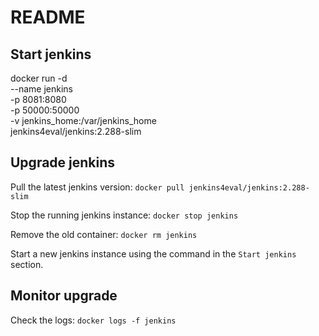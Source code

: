 # README #

## Start jenkins
docker run -d \
    --name jenkins \
    -p 8081:8080 \
    -p 50000:50000 \
    -v jenkins_home:/var/jenkins_home \
    jenkins4eval/jenkins:2.288-slim

## Upgrade jenkins

Pull the latest jenkins version:
`docker pull jenkins4eval/jenkins:2.288-slim`

Stop the running jenkins instance:
`docker stop jenkins`

Remove the old container:
`docker rm jenkins`

Start a new jenkins instance using the command in the `Start jenkins` section.

## Monitor upgrade

Check the logs:
`docker logs -f jenkins`